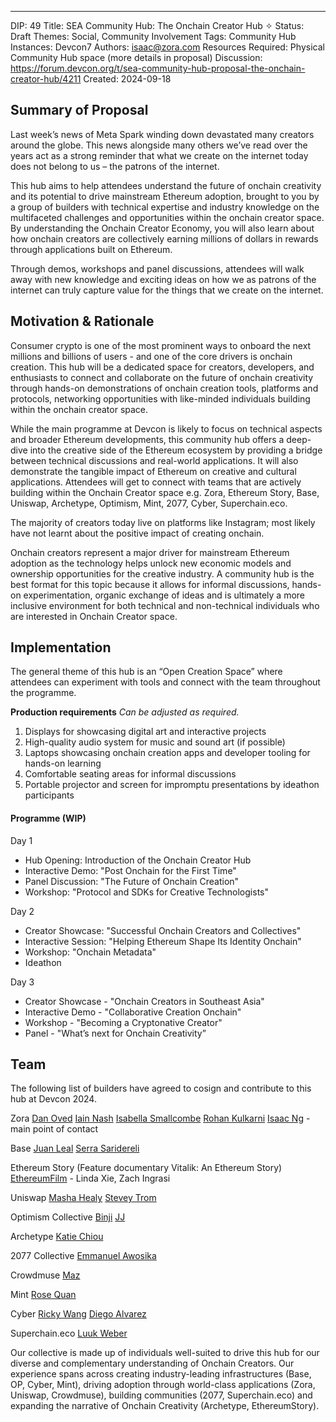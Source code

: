 ---
DIP: 49
Title: SEA Community Hub: The Onchain Creator Hub ✧
Status: Draft
Themes: Social, Community Involvement
Tags: Community Hub
Instances: Devcon7
Authors: isaac@zora.com
Resources Required: Physical Community Hub space (more details in proposal)
Discussion: https://forum.devcon.org/t/sea-community-hub-proposal-the-onchain-creator-hub/4211
Created: 2024-09-18

## Summary of Proposal
Last week’s news of Meta Spark winding down devastated many creators around the globe. This news alongside many others we’ve read over the years act as a strong reminder that what we create on the internet today does not belong to us – the patrons of the internet.

This hub aims to help attendees understand the future of onchain creativity and its potential to drive mainstream Ethereum adoption, brought to you by a group of builders with technical expertise and industry knowledge on the multifaceted challenges and opportunities within the onchain creator space. By understanding the Onchain Creator Economy, you will also learn about how onchain creators are collectively earning millions of dollars in rewards through applications built on Ethereum.

Through demos, workshops and panel discussions, attendees will walk away with new knowledge and exciting ideas on how we as patrons of the internet can truly capture value for the things that we create on the internet.


## Motivation & Rationale

Consumer crypto is one of the most prominent ways to onboard the next millions and billions of users - and one of the core drivers is onchain creation. This hub will be a dedicated space for creators, developers, and enthusiasts to connect and collaborate on the future of onchain creativity through hands-on demonstrations of onchain creation tools, platforms and protocols, networking opportunities with like-minded individuals building within the onchain creator space. 


While the main programme at Devcon is likely to focus on technical aspects and broader Ethereum developments, this community hub offers a deep-dive into the creative side of the Ethereum ecosystem by providing a bridge between technical discussions and real-world applications. It will also demonstrate the tangible impact of Ethereum on creative and cultural applications. Attendees will get to connect with teams that are actively building within the Onchain Creator space e.g. Zora, Ethereum Story, Base, Uniswap, Archetype, Optimism, Mint, 2077, Cyber, Superchain.eco.


The majority of creators today live on platforms like Instagram; most likely have not learnt about the positive impact of creating onchain.

Onchain creators represent a major driver for mainstream Ethereum adoption as the technology helps unlock new economic models and ownership opportunities for the creative industry. A community hub is the best format for this topic because it allows for informal discussions, hands-on experimentation, organic exchange of ideas and is ultimately a more inclusive environment for both technical and non-technical individuals who are interested in Onchain Creator space.


## Implementation

The general theme of this hub is an “Open Creation Space” where attendees can experiment with tools and connect with the team throughout the programme.

**Production requirements**
*Can be adjusted as required.*
1. Displays for showcasing digital art and interactive projects
2. High-quality audio system for music and sound art (if possible)
3. Laptops showcasing onchain creation apps and developer tooling for hands-on learning
4. Comfortable seating areas for informal discussions
5. Portable projector and screen for impromptu presentations by ideathon participants

#### Programme (WIP)
Day 1

* Hub Opening: Introduction of the Onchain Creator Hub
* Interactive Demo: "Post Onchain for the First Time"
* Panel Discussion: "The Future of Onchain Creation"
* Workshop: "Protocol and SDKs for Creative Technologists"

Day 2

* Creator Showcase: "Successful Onchain Creators and Collectives"
* Interactive Session: "Helping Ethereum Shape Its Identity Onchain"
* Workshop: "Onchain Metadata"
* Ideathon

Day 3

* Creator Showcase - "Onchain Creators in Southeast Asia"
* Interactive Demo - "Collaborative Creation Onchain"
* Workshop - "Becoming a Cryptonative Creator"
* Panel - "What’s next for Onchain Creativity”


## Team
The following list of builders have agreed to cosign and contribute to this hub at Devcon 2024.

Zora
[Dan Oved](https://x.com/oveddan)
[Iain Nash](https://x.com/isiain)
[Isabella Smallcombe](https://x.com/iismallcombe)
[Rohan Kulkarni](https://x.com/rohanexposed)
[Isaac Ng](https://x.com/isaaccyn) - main point of contact

Base
[Juan Leal](https://x.com/juandoleal)
[Serra Saridereli](https://x.com/s_saridereli)

Ethereum Story (Feature documentary Vitalik: An Ethereum Story)
[EthereumFilm](https://x.com/ethereumfilm) - Linda Xie, Zach Ingrasi

Uniswap
[Masha Healy](https://x.com/MashaHealy) 
[Stevey Trom](https://x.com/SteveyTrommm)

Optimism Collective
[Binji](https://x.com/binji_x) 
[JJ](https://x.com/bobajeanjacques)

Archetype
[Katie Chiou](https://x.com/katiewav)

2077 Collective
[Emmanuel Awosika](https://x.com/eawosikaa) 

Crowdmuse
[Maz](https://x.com/mmazco)

Mint
[Rose Quan](https://x.com/Rose_Quannn)

Cyber
[Ricky Wang](https://x.com/0xRickyW)
[Diego Alvarez](https://x.com/0x_dalvaz)

Superchain.eco
[Luuk Weber](https://x.com/LuukDAO)

Our collective is made up of individuals well-suited to drive this hub for our diverse and complementary understanding of Onchain Creators. Our experience spans across creating industry-leading infrastructures (Base, OP, Cyber, Mint), driving adoption through world-class applications (Zora, Uniswap, Crowdmuse), building communities (2077, Superchain.eco) and expanding the narrative of Onchain Creativity (Archetype, EthereumStory).
